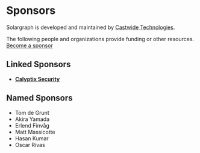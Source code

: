 # Sponsors

Solargraph is developed and maintained by [Castwide Technologies](https://castwide.com).

The following people and organizations provide funding or other resources. [Become a sponsor](https://patreon.com/castwide)

## Linked Sponsors

- **[Calyptix Security](https://www.calyptix.com/)**

## Named Sponsors

- Tom de Grunt
- Akira Yamada
- Erlend Finvåg
- Matt Massicotte
- Hasan Kumar
- Oscar Rivas
